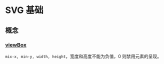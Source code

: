 # SVG 基础

## 概念

### [viewBox](https://developer.mozilla.org/zh-CN/docs/Web/SVG/Attribute/viewBox)

`mix-x, min-y, width, height`，宽度和高度不能为负值，0 则禁用元素的呈现。

